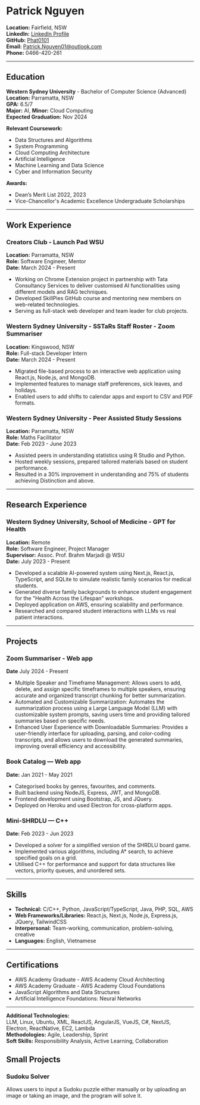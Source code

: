 # Patrick Nguyen

**Location:** Fairfield, NSW  
**LinkedIn:** [LinkedIn Profile](https://www.linkedin.com/in/patrick-nguyen-44766a188/)  
**GitHub:** [Phat0101](https://github.com/Phat0101)  
**Email:** [Patrick.Nguyen01@outlook.com](mailto:Patrick.Nguyen01@outlook.com)  
**Phone:** 0466-420-261  

---

## Education

**Western Sydney University** - Bachelor of Computer Science (Advanced)  
**Location:** Parramatta, NSW  
**GPA:** 6.5/7  
**Major:** AI, **Minor:** Cloud Computing  
**Expected Graduation:** Nov 2024  

**Relevant Coursework:**  
- Data Structures and Algorithms  
- System Programming  
- Cloud Computing Architecture  
- Artificial Intelligence  
- Machine Learning and Data Science  
- Cyber and Information Security  

**Awards:**  
- Dean’s Merit List 2022, 2023  
- Vice-Chancellor's Academic Excellence Undergraduate Scholarships  

---

## Work Experience

### Creators Club - Launch Pad WSU
**Location:** Parramatta, NSW  
**Role:** Software Engineer, Mentor  
**Date:** March 2024 - Present  

- Working on Chrome Extension project in partnership with Tata Consultancy Services to deliver customised AI functionalities using different models and RAG techniques.
- Developed SkillPies GitHub course and mentoring new members on web-related technologies.
- Serving as full-stack web developer and team leader for club projects.

### Western Sydney University - SSTaRs Staff Roster - Zoom Summariser
**Location:** Kingswood, NSW  
**Role:** Full-stack Developer Intern  
**Date:** March 2024 - Present  

- Migrated file-based process to an interactive web application using React.js, Node.js, and MongoDB.
- Implemented features to manage staff preferences, sick leaves, and holidays.
- Enabled users to add shifts to calendar apps and export to CSV and PDF formats.

### Western Sydney University - Peer Assisted Study Sessions  
**Location:** Parramatta, NSW  
**Role:** Maths Facilitator  
**Date:** Feb 2023 - June 2023  

- Assisted peers in understanding statistics using R Studio and Python.
- Hosted weekly sessions, prepared tailored materials based on student performance.
- Resulted in a 30% improvement in understanding and 75% of students achieving Distinction and above.

---

## Research Experience

### Western Sydney University, School of Medicine - GPT for Health  
**Location:** Remote  
**Role:** Software Engineer, Project Manager  
**Supervisor:** Assoc. Prof. Brahm Marjadi @ WSU  
**Date:** July 2023 - Present  

- Developed a scalable AI-powered system using Next.js, React.js, TypeScript, and SQLite to simulate realistic family scenarios for medical students.
- Generated diverse family backgrounds to enhance student engagement for the "Health Across the Lifespan" workshops.
- Deployed application on AWS, ensuring scalability and performance.
- Researched and compared student interactions with LLMs vs real patient interactions.

---

## Projects

### Zoom Summariser - Web app
**Date** July 2024 - Present

- Multiple Speaker and Timeframe Management: Allows users to add, delete, and assign specific timeframes to multiple speakers, ensuring accurate and organized transcript chunking for better summarization.
- Automated and Customizable Summarization: Automates the summarization process using a Large Language Model (LLM) with customizable system prompts, saving users time and providing tailored summaries based on specific needs.
- Enhanced User Experience with Downloadable Summaries: Provides a user-friendly interface for uploading, parsing, and color-coding transcripts, and allows users to download the generated summaries, improving overall efficiency and accessibility.

### Book Catalog — Web app  
**Date:** Jan 2021 - May 2021  

- Categorised books by genres, favourites, and comments.
- Built backend using NodeJS, Express, JWT, and MongoDB.
- Frontend development using Bootstrap, JS, and JQuery.
- Deployed on Heroku and used Electron for cross-platform apps.

### Mini-SHRDLU — C++  
**Date:** Feb 2023 - Jun 2023  

- Developed a solver for a simplified version of the SHRDLU board game.
- Implemented various algorithms, including A* search, to achieve specified goals on a grid.
- Utilised C++ for performance and support for data structures like vectors, priority queues, and unordered sets.

---

## Skills

- **Technical:** C/C++, Python, JavaScript/TypeScript, Java, PHP, SQL, AWS  
- **Web Frameworks/Libraries:** React.js, Next.js, Node.js, Express.js, JQuery, TailwindCSS  
- **Interpersonal:** Team-working, communication, problem-solving, creative  
- **Languages:** English, Vietnamese  

---

## Certifications

- AWS Academy Graduate - AWS Academy Cloud Architecting  
- AWS Academy Graduate - AWS Academy Cloud Foundations  
- JavaScript Algorithms and Data Structures  
- Artificial Intelligence Foundations: Neural Networks  

---

**Additional Technologies:**  
LLM, Linux, Ubuntu, XML, ReactJS, AngularJS, VueJS, C#, NextJS, Electron, ReactNative, EC2, Lambda  
**Methodologies:** Agile, Leadership, Sprint  
**Soft Skills:** Responsibility Analysis, Active Learning, Collaboration

## Small Projects

### Sudoku Solver 
Allows users to input a Sudoku puzzle either manually or by uploading an image or taking an image, and the program will solve it.